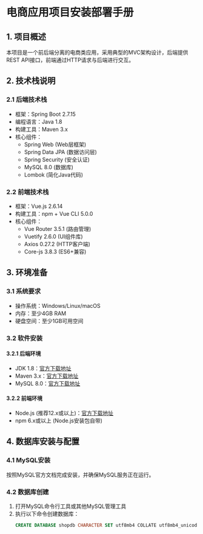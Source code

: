 # 电商应用项目安装部署手册

## 1. 项目概述

本项目是一个前后端分离的电商类应用，采用典型的MVC架构设计，后端提供REST API接口，前端通过HTTP请求与后端进行交互。

## 2. 技术栈说明

### 2.1 后端技术栈
- 框架：Spring Boot 2.7.15
- 编程语言：Java 1.8
- 构建工具：Maven 3.x
- 核心组件：
  - Spring Web (Web层框架)
  - Spring Data JPA (数据访问层)
  - Spring Security (安全认证)
  - MySQL 8.0 (数据库)
  - Lombok (简化Java代码)

### 2.2 前端技术栈
- 框架：Vue.js 2.6.14
- 构建工具：npm + Vue CLI 5.0.0
- 核心组件：
  - Vue Router 3.5.1 (路由管理)
  - Vuetify 2.6.0 (UI组件库)
  - Axios 0.27.2 (HTTP客户端)
  - Core-js 3.8.3 (ES6+兼容)

## 3. 环境准备

### 3.1 系统要求
- 操作系统：Windows/Linux/macOS
- 内存：至少4GB RAM
- 硬盘空间：至少1GB可用空间

### 3.2 软件安装

#### 3.2.1 后端环境
- JDK 1.8：[官方下载地址](https://www.oracle.com/java/technologies/javase/javase8-archive-downloads.html)
- Maven 3.x：[官方下载地址](https://maven.apache.org/download.cgi)
- MySQL 8.0：[官方下载地址](https://dev.mysql.com/downloads/mysql/)

#### 3.2.2 前端环境
- Node.js (推荐12.x或以上)：[官方下载地址](https://nodejs.org/en/download/)
- npm 6.x或以上 (Node.js安装包自带)

## 4. 数据库安装与配置

### 4.1 MySQL安装
按照MySQL官方文档完成安装，并确保MySQL服务正在运行。

### 4.2 数据库创建
1. 打开MySQL命令行工具或其他MySQL管理工具
2. 执行以下命令创建数据库：
   ```sql
   CREATE DATABASE shopdb CHARACTER SET utf8mb4 COLLATE utf8mb4_unicode_ci;
   ```